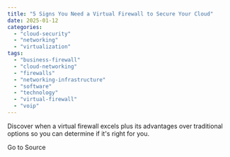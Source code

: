 ```yaml
---
title: "5 Signs You Need a Virtual Firewall to Secure Your Cloud"
date: 2025-01-12
categories: 
  - "cloud-security"
  - "networking"
  - "virtualization"
tags: 
  - "business-firewall"
  - "cloud-networking"
  - "firewalls"
  - "networking-infrastructure"
  - "software"
  - "technology"
  - "virtual-firewall"
  - "voip"
---
```


Discover when a virtual firewall excels plus its advantages over traditional options so you can determine if it's right for you.

Go to Source
